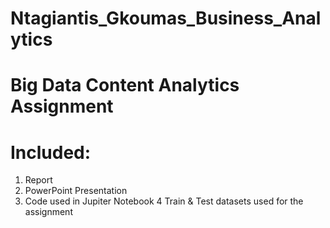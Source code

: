 # Ntagiantis_Gkoumas_Business_Analytics
# Big Data Content Analytics Assignment
# Included:
1. Report
2. PowerPoint Presentation
3. Code used in Jupiter Notebook
4 Train & Test datasets used for the assignment
